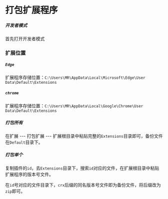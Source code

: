 # 打包扩展程序

##### 开发者模式

首先打开开发者模式

### 扩展位置

##### `Edge`

扩展程序存储位置：`C:\Users\MR\AppData\Local\Microsoft\Edge\User Data\Default\Extensions`

##### `chrome`

扩展程序存储位置：`C:\Users\MR\AppData\Local\Google\Chrome\User Data\Default\Extensions`

##### 打包所有

在扩展 --- 打包扩展 --- 扩展根目录中粘贴完整的`Extensions`目录即可，备份文件在`Default`目录下。

##### 打包单个

复制插件的`id`，去`Extensions`目录下，搜索`id`对应的文件，在扩展根目录中粘贴扩展程序的版本号文件。

在`id`号对应的文件目录下，`crx`后缀的同名版本号文件即为备份文件，将后缀改为`zip`即可。

